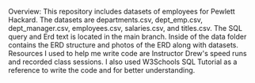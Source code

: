 Overview: This repository includes datasets of employees for Pewlett Hackard. The datasets are departments.csv, dept_emp.csv, dept_manager.csv, employees.csv, salaries.csv, and titles.csv. The SQL query and Erd text is located in the main branch. Inside of the data folder contains the ERD structure and photos of the ERD along with datasets. Resources I used to help me write code are Instructor Drew's speed runs and recorded class sessions. I also used W3Schools SQL Tutorial as a reference to write the code and for better understanding.
